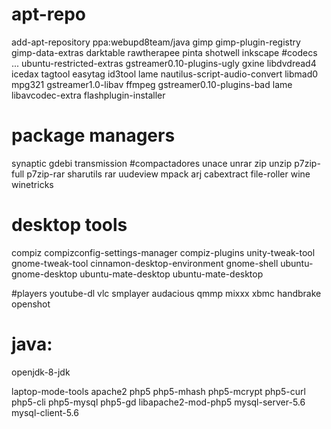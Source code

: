 # apt-repo
 add-apt-repository ppa:webupd8team/java
 gimp gimp-plugin-registry gimp-data-extras darktable rawtherapee pinta shotwell inkscape
#codecs ...
ubuntu-restricted-extras
 gstreamer0.10-plugins-ugly gxine libdvdread4 icedax tagtool easytag id3tool lame
 nautilus-script-audio-convert libmad0 mpg321 gstreamer1.0-libav
 ffmpeg gstreamer0.10-plugins-bad lame libavcodec-extra
flashplugin-installer

# package managers
 synaptic  gdebi
 transmission
#compactadores
unace unrar zip unzip p7zip-full p7zip-rar sharutils rar uudeview mpack arj cabextract file-roller
 wine winetricks
# desktop tools
 compiz compizconfig-settings-manager compiz-plugins
 unity-tweak-tool gnome-tweak-tool
 cinnamon-desktop-environment
gnome-shell ubuntu-gnome-desktop
 ubuntu-mate-desktop ubuntu-mate-desktop

#players
 youtube-dl
 vlc smplayer audacious qmmp mixxx xbmc handbrake openshot

# java:

 openjdk-8-jdk

 laptop-mode-tools
 apache2
 php5 php5-mhash php5-mcrypt php5-curl php5-cli php5-mysql php5-gd libapache2-mod-php5
mysql-server-5.6 mysql-client-5.6
